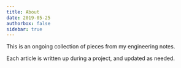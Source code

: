 ```yaml
---
title: About
date: 2019-05-25
authorbox: false
sidebar: true
---
```


This is an ongoing collection of pieces from my engineering notes.

Each article is written up during a project, and updated as needed.
